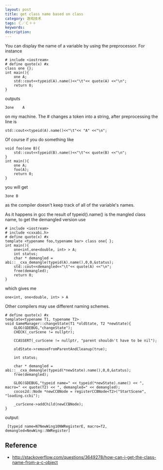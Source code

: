 ```yaml
---
layout: post
title: get class name based on class
category: 游戏技术
tags: Ｃ／Ｃ＋＋
keywords: 
description: 
---
```


You can display the name of a variable by using the preprocessor. For instance

```
# include <iostream>
# define quote(x) #x
class one {};
int main(){
    one A;
    std::cout<<typeid(A).name()<<"\t"<< quote(A) <<"\n";
    return 0;
}
```
outputs

```
3one    A
```
on my machine. The # changes a token into a string, after preprocessing the line is

```
std::cout<<typeid(A).name()<<"\t"<< "A" <<"\n";
```
Of course if you do something like

```
void foo(one B){
    std::cout<<typeid(B).name()<<"\t"<< quote(B) <<"\n";
}
int main(){
    one A;
    foo(A);
    return 0;
}
```
you will get

```
3one B
```
as the compiler doesn't keep track of all of the variable's names.

As it happens in gcc the result of typeid().name() is the mangled class name, to get the demangled version use

```
# include <iostream>
# include <cxxabi.h>
# define quote(x) #x
template <typename foo,typename bar> class one{ };
int main(){
    one<int,one<double, int> > A;
    int status;
    char * demangled = abi::__cxa_demangle(typeid(A).name(),0,0,&status);
    std::cout<<demangled<<"\t"<< quote(A) <<"\n";
    free(demangled);
    return 0;
}
```
which gives me

```
one<int, one<double, int> > A
```
Other compilers may use different naming schemes.


```
# define quote(x) #x
template<typename T1, typename T2>
void GameManager::changeState(T1 *oldState, T2 *newState){
    GLOG(GDEBUG,"changeState");
    CHECK(_curScene != nullptr);
    
    CCASSERT(_curScene != nullptr, "parent shouldn't have to be nil");
    
    oldState->removeFromParentAndCleanup(true);
    
    int status;
    
    char * demangled = abi::__cxa_demangle(typeid(*newState).name(),0,0,&status);
    free(demangled);
    
    GLOG(GDEBUG,"typeid name=" << typeid(*newState).name() << ", macro=" << quote(T2) << ", demangled=" << demangled);
    cocos2d::Node *newCCBNode = registerCCBNode<T2>("StartScene", "loading.ccbi");
    
    _curScene->addChild(newCCBNode);
}
```
output:

```
 [typeid name=N7NewWing10NWRegisterE, macro=T2, demangled=NewWing::NWRegister]
```

## Reference
* <http://stackoverflow.com/questions/3649278/how-can-i-get-the-class-name-from-a-c-object>